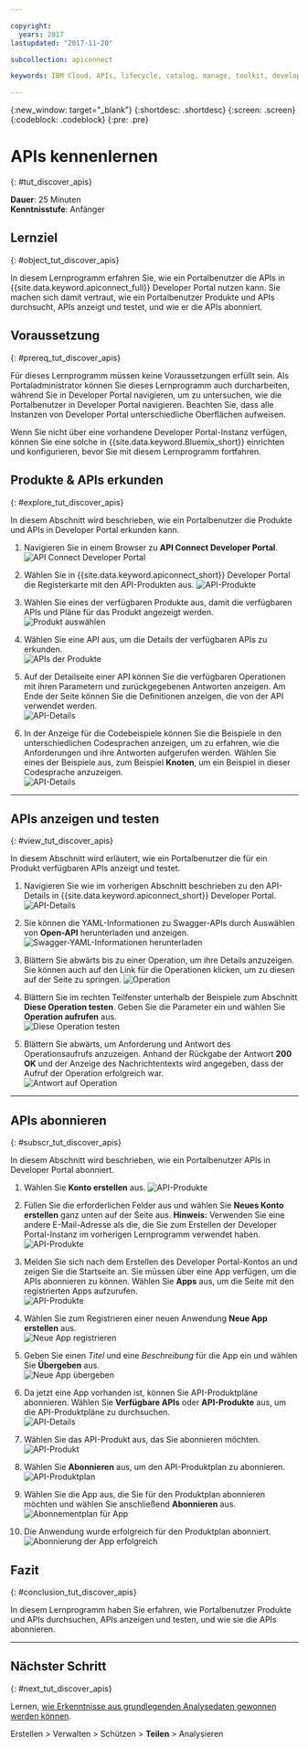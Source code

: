 ```yaml
---

copyright:
  years: 2017
lastupdated: "2017-11-20"

subcollection: apiconnect

keywords: IBM Cloud, APIs, lifecycle, catalog, manage, toolkit, develop, dev portal, tutorial

---
```


{:new_window: target="_blank"}
{:shortdesc: .shortdesc}
{:screen: .screen}
{:codeblock: .codeblock}
{:pre: .pre}

# APIs kennenlernen
{: #tut_discover_apis}

**Dauer**: 25 Minuten  
**Kenntnisstufe**: Anfänger  

## Lernziel
{: #object_tut_discover_apis}

In diesem Lernprogramm erfahren Sie, wie ein Portalbenutzer die APIs in {{site.data.keyword.apiconnect_full}} Developer Portal nutzen kann. Sie machen sich damit vertraut, wie ein Portalbenutzer Produkte und APIs durchsucht, APIs anzeigt und testet, und wie er die APIs abonniert. 

## Voraussetzung
{: #prereq_tut_discover_apis}

Für dieses Lernprogramm müssen keine Voraussetzungen erfüllt sein. Als Portaladministrator können Sie dieses Lernprogramm auch durcharbeiten, während Sie in Developer Portal navigieren, um zu untersuchen, wie die Portalbenutzer in Developer Portal navigieren. Beachten Sie, dass alle Instanzen von Developer Portal unterschiedliche Oberflächen aufweisen. 

Wenn Sie nicht über eine vorhandene Developer Portal-Instanz verfügen, können Sie eine solche in {{site.data.keyword.Bluemix_short}} einrichten und konfigurieren, bevor Sie mit diesem Lernprogramm fortfahren.

## Produkte & APIs erkunden
{: #explore_tut_discover_apis}

In diesem Abschnitt wird beschrieben, wie ein Portalbenutzer die Produkte und APIs in Developer Portal erkunden kann.

1. Navigieren Sie in einem Browser zu **API Connect Developer Portal**.
![API Connect Developer Portal](images/11-developer-portal.png)

2. Wählen Sie in {{site.data.keyword.apiconnect_short}} Developer Portal die Registerkarte mit den API-Produkten aus.
![API-Produkte](images/12-API-products.png)

3. Wählen Sie eines der verfügbaren Produkte aus, damit die verfügbaren APIs und Pläne für das Produkt angezeigt werden.  
  ![Produkt auswählen](images/13-product.png)

4. Wählen Sie eine API aus, um die Details der verfügbaren APIs zu erkunden.  
  ![APIs der Produkte](images/14-api.png)

5. Auf der Detailseite einer API können Sie die verfügbaren Operationen mit ihren Parametern und zurückgegebenen Antworten anzeigen. Am Ende der Seite können Sie die Definitionen anzeigen, die von der API verwendet werden.  
  ![API-Details](images/15-details.png) 

6. In der Anzeige für die Codebeispiele können Sie die Beispiele in den unterschiedlichen Codesprachen anzeigen, um zu erfahren, wie die Anforderungen und ihre Antworten aufgerufen werden. Wählen Sie eines der Beispiele aus, zum Beispiel **Knoten**, um ein Beispiel in dieser Codesprache anzuzeigen.  
  ![API-Details](images/16-examples.png) 

---

## APIs anzeigen und testen
{: #view_tut_discover_apis}

In diesem Abschnitt wird erläutert, wie ein Portalbenutzer die für ein Produkt verfügbaren APIs anzeigt und testet. 

1. Navigieren Sie wie im vorherigen Abschnitt beschrieben zu den API-Details in {{site.data.keyword.apiconnect_short}} Developer Portal.  
  ![API-Details](images/21-details.png) 

2. Sie können die YAML-Informationen zu Swagger-APIs durch Auswählen von **Open-API** herunterladen und anzeigen.  
  ![Swagger-YAML-Informationen herunterladen](images/22-swagger.png) 

3. Blättern Sie abwärts bis zu einer Operation, um ihre Details anzuzeigen. Sie können auch auf den Link für die Operationen klicken, um zu diesen auf der Seite zu springen.
![Operation](images/23-operation.png)

4. Blättern Sie im rechten Teilfenster unterhalb der Beispiele zum Abschnitt **Diese Operation testen**. Geben Sie die Parameter ein und wählen Sie **Operation aufrufen** aus.  
  ![Diese Operation testen](images/24-try-this-operation.png)

5. Blättern Sie abwärts, um Anforderung und Antwort des Operationsaufrufs anzuzeigen. Anhand der Rückgabe der Antwort **200 OK** und der Anzeige des Nachrichtentexts wird angegeben, dass der Aufruf der Operation erfolgreich war.  
  ![Antwort auf Operation](images/25-operation-response.png)

---

## APIs abonnieren
{: #subscr_tut_discover_apis}

In diesem Abschnitt wird beschrieben, wie ein Portalbenutzer APIs in Developer Portal abonniert. 

1. Wählen Sie **Konto erstellen** aus.
![API-Produkte](images/31-create-account.png)

2. Füllen Sie die erforderlichen Felder aus und wählen Sie **Neues Konto erstellen** ganz unten auf der Seite aus. 
**Hinweis:** Verwenden Sie eine andere E-Mail-Adresse als die, die Sie zum Erstellen der Developer Portal-Instanz im vorherigen Lernprogramm verwendet haben.
![API-Produkte](images/32-create-new-account.png)

3. Melden Sie sich nach dem Erstellen des Developer Portal-Kontos an und zeigen Sie die Startseite an. Sie müssen über eine App verfügen, um die APIs abonnieren zu können. Wählen Sie **Apps** aus, um die Seite mit den registrierten Apps aufzurufen.  
  ![API-Produkte](images/33-login.png)

4. Wählen Sie zum Registrieren einer neuen Anwendung **Neue App erstellen** aus.  
  ![Neue App registrieren](images/34-create-new-app.png)

5. Geben Sie einen *Titel* und eine *Beschreibung* für die App ein und wählen Sie **Übergeben** aus.  
  ![Neue App übergeben](images/35-submit-new-app.png) 

6. Da jetzt eine App vorhanden ist, können Sie API-Produktpläne abonnieren. Wählen Sie **Verfügbare APIs** oder **API-Produkte** aus, um die API-Produktpläne zu durchsuchen.  
  ![API-Details](images/36-api-products.png) 

7. Wählen Sie das API-Produkt aus, das Sie abonnieren möchten.  
  ![API-Produkt](images/37-select-product.png) 

8. Wählen Sie **Abonnieren** aus, um den API-Produktplan zu abonnieren.  
  ![API-Produktplan](images/38-subscribe-plan.png) 

9. Wählen Sie die App aus, die Sie für den Produktplan abonnieren möchten und wählen Sie anschließend **Abonnieren** aus.
  ![Abonnementplan für App](images/39-subscribe-app-plan.png) 

10. Die Anwendung wurde erfolgreich für den Produktplan abonniert.
  ![Abonnierung der App erfolgreich](images/310-subscribe-success.png) 

## Fazit
{: #conclusion_tut_discover_apis}

In diesem Lernprogramm haben Sie erfahren, wie Portalbenutzer Produkte und APIs durchsuchen, APIs anzeigen und testen, und wie sie die APIs abonnieren. 

---

## Nächster Schritt
{: #next_tut_discover_apis}

Lernen, [wie Erkenntnisse aus grundlegenden Analysedaten gewonnen werden können](/docs/services/apiconnect/tutorials?topic=apiconnect-tut_insights_analytics).

Erstellen > Verwalten > Schützen > **Teilen** > Analysieren  



